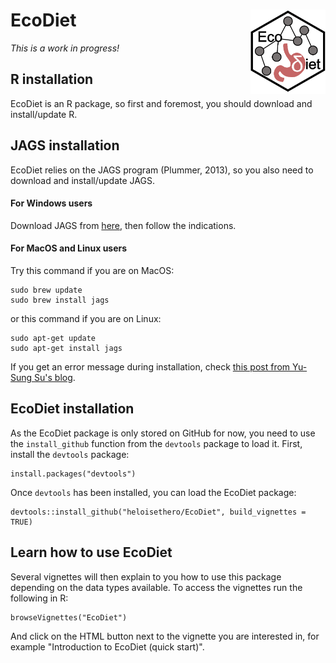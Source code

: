 # EcoDiet <img src="man/figures/logo.PNG" align="right" width="120" />

*This is a work in progress!*

## R installation

EcoDiet is an R package, so first and foremost, you should download and install/update R.

## JAGS installation

EcoDiet relies on the JAGS program (Plummer, 2013), so you also need to download and install/update JAGS.

#### For Windows users

Download JAGS from [here](https://sourceforge.net/projects/mcmc-jags/), then follow the indications.

#### For MacOS and Linux users

Try this command if you are on MacOS:
```
sudo brew update
sudo brew install jags
```

or this command if you are on Linux:
```
sudo apt-get update
sudo apt-get install jags
```

If you get an error message during installation, check [this post from Yu-Sung Su's blog](http://yusung.blogspot.com/2009/01/install-jags-and-rjags-in-fedora.html).

## EcoDiet installation

As the EcoDiet package is only stored on GitHub for now, you need to use the `install_github` function from the `devtools` package to load it. First, install the `devtools` package:

```{r, eval = FALSE}
install.packages("devtools")
```

Once `devtools` has been installed, you can load the EcoDiet package:

```{r, eval = FALSE}
devtools::install_github("heloisethero/EcoDiet", build_vignettes = TRUE)
```

## Learn how to use EcoDiet

Several vignettes will then explain to you how to use this package depending on the data types available. To access the vignettes run the following in R:
```
browseVignettes("EcoDiet")
```
And click on the HTML button next to the vignette you are interested in, for example "Introduction to EcoDiet (quick start)".
